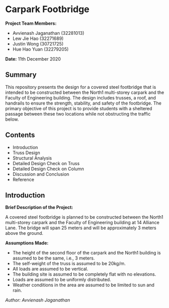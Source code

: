 # Carpark Footbridge

**Project Team Members:**
- Avvienash Jaganathan (32281013)
- Lew Jie Hao (32271689)
- Justin Wong (30721725)
- Hue Hao Yuan (32279205)

**Date:** 11th December 2020

## Summary

This repository presents the design for a covered steel footbridge that is intended to be constructed between the North1 multi-storey carpark and the Faculty of Engineering building. The design includes trusses, a roof, and handrails to ensure the strength, stability, and safety of the footbridge. The primary objective of this project is to provide students with a sheltered passage between these two locations while not obstructing the traffic below.

## Contents

- Introduction
- Truss Design
- Structural Analysis
- Detailed Design Check on Truss
- Detailed Design Check on Column
- Discussion and Conclusion
- Reference

## Introduction

**Brief Description of the Project:**

A covered steel footbridge is planned to be constructed between the North1 multi-storey carpark and the Faculty of Engineering building at 14 Alliance Lane. The bridge will span 25 meters and will be approximately 3 meters above the ground.

**Assumptions Made:**

- The height of the second floor of the carpark and the North1 building is assumed to be the same, i.e., 3 meters.
- The self-weight of the truss is assumed to be 20kg/m.
- All loads are assumed to be vertical.
- The building site is assumed to be completely flat with no elevations.
- Loads are assumed to be uniformly distributed.
- Weather conditions in the area are assumed to be limited to sun and rain.

*Author: Avvienash Jaganathan*
